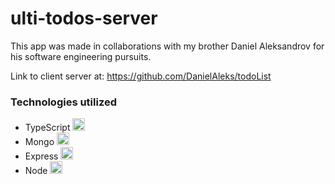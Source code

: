 # ulti-todos-server

This app was made in collaborations with my brother Daniel Aleksandrov for his software engineering pursuits.

Link to client server at: https://github.com/DanielAleks/todoList

### Technologies utilized

- TypeScript <img src="https://i.ibb.co/RBfMh8f/typescript.png" width="20" title="hover text">
- Mongo <img src="https://i.ibb.co/mqJXvJq/mongodb.png" width="20" title="hover text">
- Express <img src="https://i.ibb.co/CJfJN1D/express-Logo.png" width="20" title="hover text">
- Node <img src="https://i.ibb.co/Pm9X8Jq/Node.png" width="20" title="hover text">
